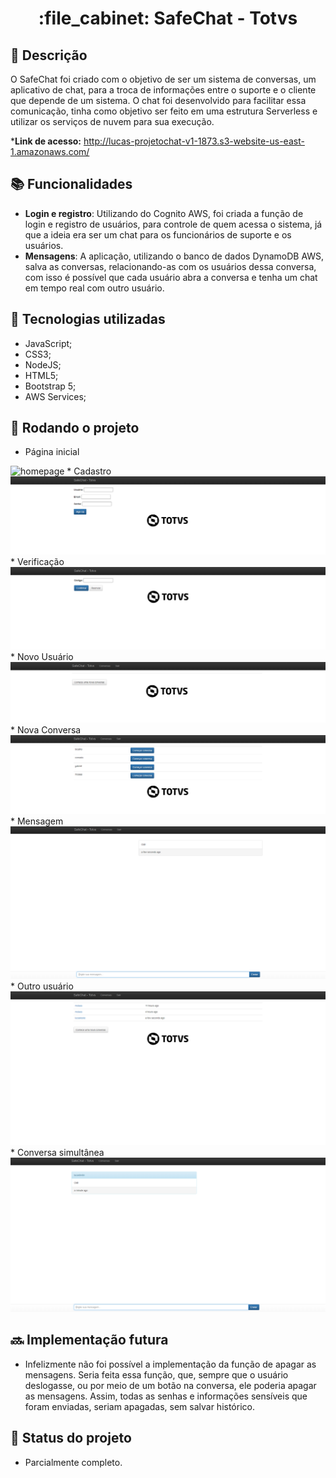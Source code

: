 <h1 align="center">:file_cabinet: SafeChat - Totvs</h1>

## :memo: Descrição
O SafeChat foi criado com o objetivo de ser um sistema de conversas, um aplicativo de chat, para a troca de informações entre o suporte e o cliente que depende de um sistema. 
O chat foi desenvolvido para facilitar essa comunicação, tinha como objetivo ser feito em uma estrutura Serverless e utilizar os serviços de nuvem para sua execução.

*<b>Link de acesso:</b> http://lucas-projetochat-v1-1873.s3-website-us-east-1.amazonaws.com/

## :books: Funcionalidades
* <b>Login e registro</b>: Utilizando do Cognito AWS, foi criada a função de login e registro de usuários, para controle de quem acessa o sistema, já que a ideia era ser um chat para os funcionários de suporte e os usuários.
* <b>Mensagens</b>: A aplicação, utilizando o banco de dados DynamoDB AWS, salva as conversas, relacionando-as com os usuários dessa conversa, com isso é possível que cada usuário abra a conversa e tenha um chat em tempo real com outro usuário. 

## :wrench: Tecnologias utilizadas
* JavaScript;
* CSS3;
* NodeJS;
* HTML5;
* Bootstrap 5;
* AWS Services;

## :rocket: Rodando o projeto
* Página inicial
<img src="imagens/homepage.png" alt="homepage">
* Cadastro
<img src="prints/cadastro.PNG" alt="cadastro">
* Verificação
<img src="prints/verificacao.png" alt="verificacao">
* Novo Usuário
<img src="prints/novousuario.png" alt="novousuario">
* Nova Conversa
<img src="prints/novaconversa.png" alt="novaconversa">
* Mensagem
<img src="prints/mensagem.png" alt="mensagem">
* Outro usuário
<img src="prints/outrousuario.png" alt="outrousuario">
* Conversa simultânea
<img src="prints/conversa2.png" alt="conversa2">


## :soon: Implementação futura
* Infelizmente não foi possível a implementação da função de apagar as mensagens.
Seria feita essa função, que, sempre que o usuário deslogasse, ou por meio de um botão na conversa, ele poderia apagar as mensagens. Assim, todas as senhas e informações sensíveis que foram enviadas, seriam apagadas, sem salvar histórico.

## :dart: Status do projeto
* Parcialmente completo.
